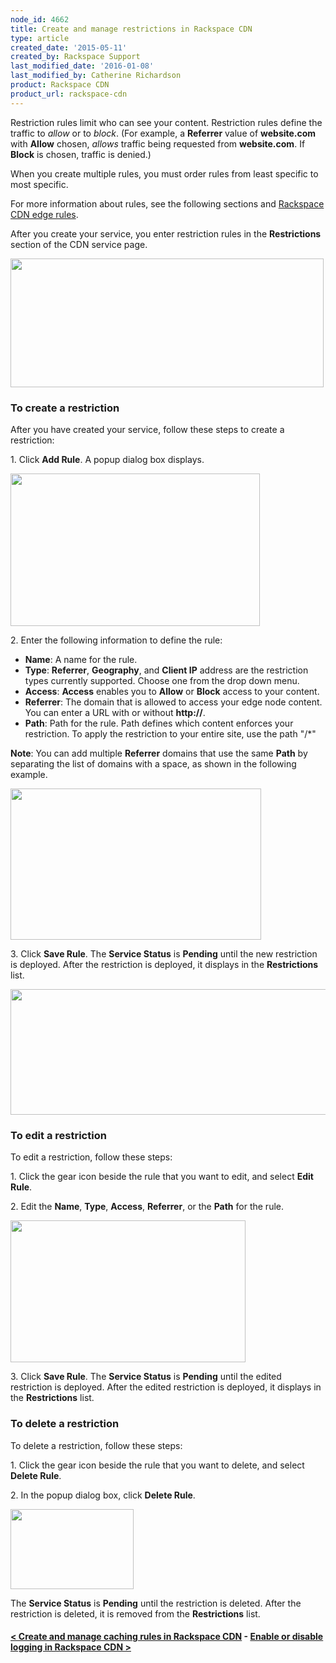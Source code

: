 ```yaml
---
node_id: 4662
title: Create and manage restrictions in Rackspace CDN
type: article
created_date: '2015-05-11'
created_by: Rackspace Support
last_modified_date: '2016-01-08'
last_modified_by: Catherine Richardson
product: Rackspace CDN
product_url: rackspace-cdn
---
```


Restriction rules limit who can see your content. Restriction rules
define the traffic to *allow* or to *block*. (For example, a
**Referrer** value of **website.com** with **Allow** chosen, *allows*
traffic being requested from **website.com**. If **Block** is chosen,
traffic is denied.)

When you create multiple rules, you must order rules from least specific
to most specific.

For more information about rules, see the following sections and
[Rackspace CDN edge
rules](/how-to/rackspace-cdn-edge-rules).

After you create your service, you enter restriction rules in the
**Restrictions** section of the CDN service page.

<img src="https://8026b2e3760e2433679c-fffceaebb8c6ee053c935e8915a3fbe7.ssl.cf2.rackcdn.com/field/image/Screen%20Shot%202015-10-02%20at%2011.52.24%20AM.png" width="501" height="206" />



### To create a restriction

After you have created your service, follow these steps to create a
restriction:

1\. Click **Add Rule**. A popup dialog box displays.

<img src="https://8026b2e3760e2433679c-fffceaebb8c6ee053c935e8915a3fbe7.ssl.cf2.rackcdn.com/field/image/Screen%20Shot%202015-10-02%20at%2011.54.43%20AM.png" width="399" height="244" />

2\. Enter the following information to define the rule:

-   **Name**: A name for the rule.
-   **Type**: **Referrer**, **Geography**, and **Client IP** address are
    the restriction types currently supported. Choose one from the drop
    down menu.
-   **Access**: **Access** enables you to **Allow** or **Block** access
    to your content.
-   **Referrer**: The domain that is allowed to access your edge
    node content. You can enter a URL with or without **http://**.
-   **Path**: Path for the rule. Path defines which content enforces
    your restriction. To apply the restriction to your entire site, use
    the path "/\*"

**Note**: You can add multiple **Referrer** domains that use the same
**Path** by separating the list of domains with a space, as shown in the
following example.

<img src="https://8026b2e3760e2433679c-fffceaebb8c6ee053c935e8915a3fbe7.ssl.cf2.rackcdn.com/field/image/Screen%20Shot%202015-10-02%20at%2012.07.19%20PM.png" width="401" height="242" />

3\. Click **Save Rule**. The **Service Status** is **Pending** until the
new restriction is deployed. After the restriction is deployed, it
displays in the **Restrictions** list.

<img src="https://8026b2e3760e2433679c-fffceaebb8c6ee053c935e8915a3fbe7.ssl.cf2.rackcdn.com/field/image/Screen%20Shot%202015-10-02%20at%2012.02.38%20PM.png" width="748" height="201" />



### To edit a restriction

To edit a restriction, follow these steps:

1\. Click the gear icon beside the rule that you want to edit, and select
**Edit Rule**.

2\. Edit the **Name**, **Type**, **Access**, **Referrer**, or the
**Path** for the rule.

<img src="https://8026b2e3760e2433679c-fffceaebb8c6ee053c935e8915a3fbe7.ssl.cf2.rackcdn.com/field/image/Screen%20Shot%202015-10-02%20at%2012.09.39%20PM.png" width="376" height="227" />

3\. Click **Save Rule**. The **Service Status** is **Pending** until the
edited restriction is deployed. After the edited restriction is
deployed, it displays in the **Restrictions** list.



### To delete a restriction

To delete a restriction, follow these steps:

1\. Click the gear icon beside the rule that you want to delete, and
select **Delete Rule**.

2\. In the popup dialog box, click **Delete Rule**.

<img src="https://8026b2e3760e2433679c-fffceaebb8c6ee053c935e8915a3fbe7.ssl.cf2.rackcdn.com/field/image/DeleteOriginRule_1.png" width="197" height="128" />

The **Service Status** is **Pending** until the restriction is deleted.
After the restriction is deleted, it is removed from the
**Restrictions** list.



#### [&lt; Create and manage caching rules in Rackspace CDN](/how-to/create-and-manage-caching-rules-in-rackspace-cdn)    -     [Enable or disable logging in Rackspace CDN &gt;](/how-to/enable-or-disable-logging-in-rackspace-cdn)







